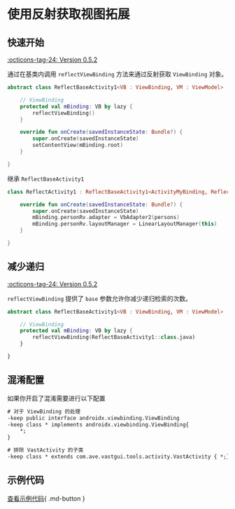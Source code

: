 # 使用反射获取视图拓展

## 快速开始

[:octicons-tag-24: Version 0.5.2](https://ave.entropy2020.cn/version/VastTools/#052)

通过在基类内调用 `reflectViewBinding` 方法来通过反射获取 `ViewBinding` 对象。

```kotlin
abstract class ReflectBaseActivity1<VB : ViewBinding, VM : ViewModel> : AppCompatActivity() {

    // ViewBinding
    protected val mBinding: VB by lazy {
        reflectViewBinding()
    }

    override fun onCreate(savedInstanceState: Bundle?) {
        super.onCreate(savedInstanceState)
        setContentView(mBinding.root)
    }

}
```

继承 `ReflectBaseActivity1`

```kotlin
class ReflectActivity1 : ReflectBaseActivity1<ActivityMyBinding, ReflectViewModel1>() {

    override fun onCreate(savedInstanceState: Bundle?) {
        super.onCreate(savedInstanceState)
        mBinding.personRv.adapter = VbAdapter2(persons)
        mBinding.personRv.layoutManager = LinearLayoutManager(this)
    }

}
```

## 减少递归

[:octicons-tag-24: Version 0.5.2](https://ave.entropy2020.cn/version/VastTools/#052)

`reflectViewBinding` 提供了 `base` 参数允许你减少递归检索的次数。

```kotlin
abstract class ReflectBaseActivity1<VB : ViewBinding, VM : ViewModel> : AppCompatActivity() {

    // ViewBinding
    protected val mBinding: VB by lazy {
        reflectViewBinding(ReflectBaseActivity1::class.java)
    }

}
```

## 混淆配置

如果你开启了混淆需要进行以下配置

```xml
# 对于 ViewBinding 的处理
-keep public interface androidx.viewbinding.ViewBinding
-keep class * implements androidx.viewbinding.ViewBinding{
    *;
}

# 排除 VastActivity 的子类
-keep class * extends com.ave.vastgui.tools.activity.VastActivity { *;}
```

## 示例代码

[查看示例代码](https://github.com/SakurajimaMaii/Android-Vast-Extension/blob/develop/app/src/main/kotlin/com/ave/vastgui/app/activity/reflection/ReflectActivity.kt){ .md-button }
